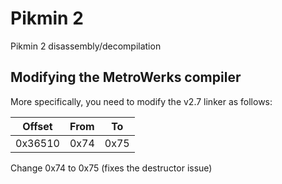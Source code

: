 # Pikmin 2
Pikmin 2 disassembly/decompilation

## Modifying the MetroWerks compiler
More specifically, you need to modify the v2.7 linker as follows:

| Offset | From | To |
| :---: | :---: | :---: |
| 0x36510 | 0x74 | 0x75 |

Change 0x74 to 0x75 (fixes the destructor issue)
